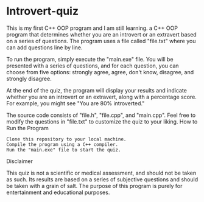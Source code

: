 # Introvert-quiz

This is my first C++ OOP program and I am still learning. a C++ OOP program that determines whether you are an introvert or an extravert based on a series of questions. The program uses a file called "file.txt" where you can add questions line by line.

To run the program, simply execute the "main.exe" file. You will be presented with a series of questions, and for each question, you can choose from five options: strongly agree, agree, don't know, disagree, and strongly disagree.

At the end of the quiz, the program will display your results and indicate whether you are an introvert or an extravert, along with a percentage score. For example, you might see "You are 80% introverted."

The source code consists of "file.h", "file.cpp", and "main.cpp". Feel free to modify the questions in "file.txt" to customize the quiz to your liking.
How to Run the Program

    Clone this repository to your local machine.
    Compile the program using a C++ compiler.
    Run the "main.exe" file to start the quiz.

Disclaimer

This quiz is not a scientific or medical assessment, and should not be taken as such. Its results are based on a series of subjective questions and should be taken with a grain of salt. The purpose of this program is purely for entertainment and educational purposes.
